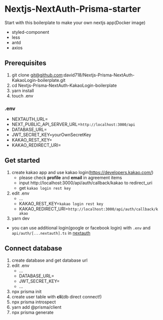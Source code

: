 # Nextjs-NextAuth-Prisma-starter

Start with this boilerplate to make your own nextjs app(Docker image)

-   styled-component
-   less
-   antd
-   axios

## Prerequisites

1. git clone git@github.com:david718/Nextjs-Prisma-NextAuth-KakaoLogin-boilerplate.git
2. cd Nextjs-Prisma-NextAuth-KakaoLogin-boilerplate
3. yarn install
4. touch .env

### .env

-   NEXTAUTH_URL=
-   NEXT_PUBLIC_API_SERVER_URL=`http://localhost:3000/api`
-   DATABASE_URL=
-   JWT_SECRET_KEY=yourOwnSecretKey
-   KAKAO_REST_KEY=
-   KAKAO_REDIRECT_URI=

## Get started

1. create kakao app and use kakao login(https://developers.kakao.com/)
    - please check **profile** and **email** in agreement items
    - input http://localhost:3000/api/auth/callback/kakao to redirect_uri
    - get `kakao login rest key`
2. edit .env
    - ...
    - KAKAO_REST_KEY=`kakao login rest key`
    - KAKAO_REDIRECT_URI=`http://localhost:3000/api/auth/callback/kakao`
3. yarn dev

-   you can use additional login(google or facebook login) with `.env` and `api/auth/[...nextauth].ts` in [nextauth](https://next-auth.js.org/)

## Connect database

1. create database and get database url
2. edit .env
    - ...
    - DATABASE_URL=
    - JWT_SECRET_KEY=
    - ...
3. npx prisma init
4. create user table with **cli**(db direct connect!)
5. npx prisma introspect
6. yarn add @prisma/client
7. npx prisma generate
